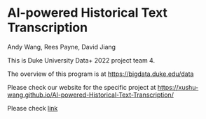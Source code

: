 # AI-powered Historical Text Transcription

Andy Wang, Rees Payne, David Jiang

This is Duke University Data+ 2022 project team 4. 

The overview of this program is at https://bigdata.duke.edu/data

Please check our website for the specific project at
https://xushu-wang.github.io/AI-powered-Historical-Text-Transcription/

Please check [link](https://github.com/hj151mids/TextractHandwrittingRecognition)
